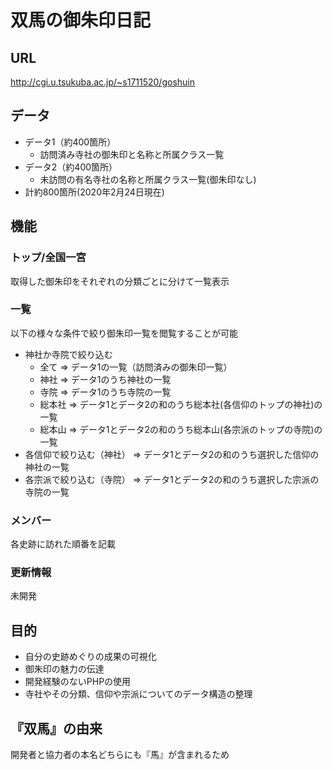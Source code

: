 
# 双馬の御朱印日記

## URL
http://cgi.u.tsukuba.ac.jp/~s1711520/goshuin

## データ
+ データ1（約400箇所）
  + 訪問済み寺社の御朱印と名称と所属クラス一覧　
+ データ2（約400箇所）
  + 未訪問の有名寺社の名称と所属クラス一覧(御朱印なし)　
+ 計約800箇所(2020年2月24日現在)

## 機能

### トップ/全国一宮
取得した御朱印をそれぞれの分類ごとに分けて一覧表示

### 一覧
以下の様々な条件で絞り御朱印一覧を閲覧することが可能
+ 神社か寺院で絞り込む
  + 全て => データ1の一覧（訪問済みの御朱印一覧）
  + 神社 => データ1のうち神社の一覧
  + 寺院 => データ1のうち寺院の一覧
  + 総本社 => データ1とデータ2の和のうち総本社(各信仰のトップの神社)の一覧
  + 総本山 => データ1とデータ2の和のうち総本山(各宗派のトップの寺院)の一覧
+ 各信仰で絞り込む（神社） => データ1とデータ2の和のうち選択した信仰の神社の一覧
+ 各宗派で絞り込む（寺院） => データ1とデータ2の和のうち選択した宗派の寺院の一覧

### メンバー
各史跡に訪れた順番を記載

### 更新情報
未開発

## 目的
+ 自分の史跡めぐりの成果の可視化
+ 御朱印の魅力の伝達
+ 開発経験のないPHPの使用
+ 寺社やその分類、信仰や宗派についてのデータ構造の整理

## 『双馬』の由来
開発者と協力者の本名どちらにも『馬』が含まれるため



